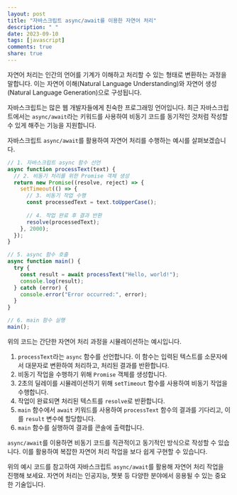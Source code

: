 ```yaml
---
layout: post
title: "자바스크립트 async/await를 이용한 자연어 처리"
description: " "
date: 2023-09-10
tags: [javascript]
comments: true
share: true
---
```


자연어 처리는 인간의 언어를 기계가 이해하고 처리할 수 있는 형태로 변환하는 과정을 말합니다. 이는 자연어 이해(Natural Language Understanding)와 자연어 생성(Natural Language Generation)으로 구성됩니다. 

자바스크립트는 많은 웹 개발자들에게 친숙한 프로그래밍 언어입니다. 최근 자바스크립트에서는 `async/await`라는 키워드를 사용하여 비동기 코드를 동기적인 것처럼 작성할 수 있게 해주는 기능을 지원합니다. 

자바스크립트 `async/await`를 활용하여 자연어 처리를 수행하는 예시를 살펴보겠습니다.

```javascript
// 1. 자바스크립트 async 함수 선언
async function processText(text) {
  // 2. 비동기 처리를 위한 Promise 객체 생성
  return new Promise((resolve, reject) => {
    setTimeout(() => {
      // 3. 비동기 작업 수행
      const processedText = text.toUpperCase();
      
      // 4. 작업 완료 후 결과 반환
      resolve(processedText);
    }, 2000);
  });
}

// 5. async 함수 호출
async function main() {
  try {
    const result = await processText("Hello, world!");
    console.log(result);
  } catch (error) {
    console.error("Error occurred:", error);
  }
}

// 6. main 함수 실행
main();
```

위의 코드는 간단한 자연어 처리 과정을 시뮬레이션하는 예시입니다. 

1. `processText`라는 `async` 함수를 선언합니다. 이 함수는 입력된 텍스트를 소문자에서 대문자로 변환하여 처리하고, 처리된 결과를 반환합니다.
2. 비동기 작업을 수행하기 위해 `Promise` 객체를 생성합니다.
3. 2초의 딜레이를 시뮬레이션하기 위해 `setTimeout` 함수를 사용하여 비동기 작업을 수행합니다.
4. 작업이 완료되면 처리된 텍스트를 `resolve`로 반환합니다.
5. `main` 함수에서 `await` 키워드를 사용하여 `processText` 함수의 결과를 기다리고, 이를 `result` 변수에 할당합니다.
6. `main` 함수를 실행하여 결과를 콘솔에 출력합니다.

`async/await`를 이용하면 비동기 코드를 직관적이고 동기적인 방식으로 작성할 수 있습니다. 이를 활용하여 복잡한 자연어 처리 작업을 보다 쉽게 구현할 수 있습니다.

위의 예시 코드를 참고하여 자바스크립트 `async/await`를 활용해 자연어 처리 작업을 진행해 보세요. 자연어 처리는 인공지능, 챗봇 등 다양한 분야에서 응용될 수 있는 중요한 기술입니다.